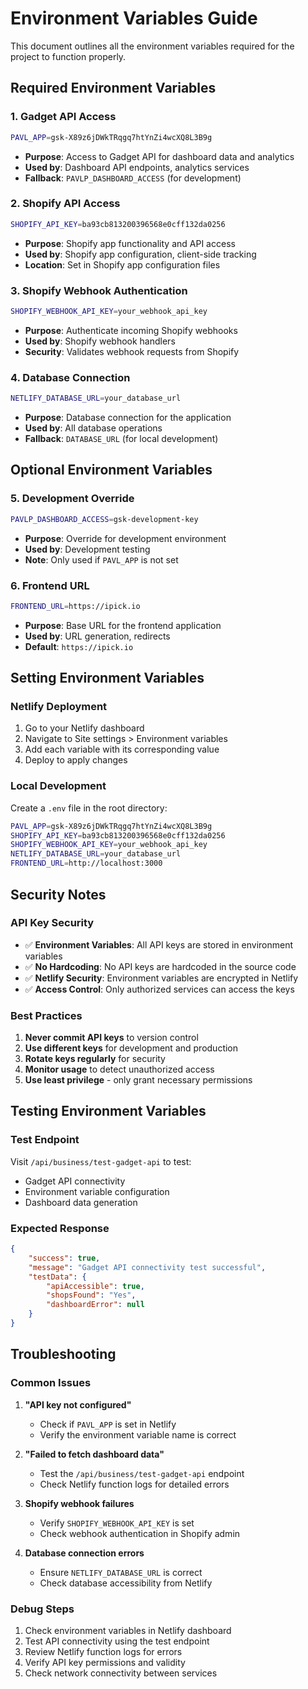 # Environment Variables Guide

This document outlines all the environment variables required for the project to
function properly.

## Required Environment Variables

### 1. Gadget API Access

```bash
PAVL_APP=gsk-X89z6jDWkTRqgq7htYnZi4wcXQ8L3B9g
```

- **Purpose**: Access to Gadget API for dashboard data and analytics
- **Used by**: Dashboard API endpoints, analytics services
- **Fallback**: `PAVLP_DASHBOARD_ACCESS` (for development)

### 2. Shopify API Access

```bash
SHOPIFY_API_KEY=ba93cb813200396568e0cff132da0256
```

- **Purpose**: Shopify app functionality and API access
- **Used by**: Shopify app configuration, client-side tracking
- **Location**: Set in Shopify app configuration files

### 3. Shopify Webhook Authentication

```bash
SHOPIFY_WEBHOOK_API_KEY=your_webhook_api_key
```

- **Purpose**: Authenticate incoming Shopify webhooks
- **Used by**: Shopify webhook handlers
- **Security**: Validates webhook requests from Shopify

### 4. Database Connection

```bash
NETLIFY_DATABASE_URL=your_database_url
```

- **Purpose**: Database connection for the application
- **Used by**: All database operations
- **Fallback**: `DATABASE_URL` (for local development)

## Optional Environment Variables

### 5. Development Override

```bash
PAVLP_DASHBOARD_ACCESS=gsk-development-key
```

- **Purpose**: Override for development environment
- **Used by**: Development testing
- **Note**: Only used if `PAVL_APP` is not set

### 6. Frontend URL

```bash
FRONTEND_URL=https://ipick.io
```

- **Purpose**: Base URL for the frontend application
- **Used by**: URL generation, redirects
- **Default**: `https://ipick.io`

## Setting Environment Variables

### Netlify Deployment

1. Go to your Netlify dashboard
2. Navigate to Site settings > Environment variables
3. Add each variable with its corresponding value
4. Deploy to apply changes

### Local Development

Create a `.env` file in the root directory:

```bash
PAVL_APP=gsk-X89z6jDWkTRqgq7htYnZi4wcXQ8L3B9g
SHOPIFY_API_KEY=ba93cb813200396568e0cff132da0256
SHOPIFY_WEBHOOK_API_KEY=your_webhook_api_key
NETLIFY_DATABASE_URL=your_database_url
FRONTEND_URL=http://localhost:3000
```

## Security Notes

### API Key Security

- ✅ **Environment Variables**: All API keys are stored in environment variables
- ✅ **No Hardcoding**: No API keys are hardcoded in the source code
- ✅ **Netlify Security**: Environment variables are encrypted in Netlify
- ✅ **Access Control**: Only authorized services can access the keys

### Best Practices

1. **Never commit API keys** to version control
2. **Use different keys** for development and production
3. **Rotate keys regularly** for security
4. **Monitor usage** to detect unauthorized access
5. **Use least privilege** - only grant necessary permissions

## Testing Environment Variables

### Test Endpoint

Visit `/api/business/test-gadget-api` to test:

- Gadget API connectivity
- Environment variable configuration
- Dashboard data generation

### Expected Response

```json
{
    "success": true,
    "message": "Gadget API connectivity test successful",
    "testData": {
        "apiAccessible": true,
        "shopsFound": "Yes",
        "dashboardError": null
    }
}
```

## Troubleshooting

### Common Issues

1. **"API key not configured"**
   - Check if `PAVL_APP` is set in Netlify
   - Verify the environment variable name is correct

2. **"Failed to fetch dashboard data"**
   - Test the `/api/business/test-gadget-api` endpoint
   - Check Netlify function logs for detailed errors

3. **Shopify webhook failures**
   - Verify `SHOPIFY_WEBHOOK_API_KEY` is set
   - Check webhook authentication in Shopify admin

4. **Database connection errors**
   - Ensure `NETLIFY_DATABASE_URL` is correct
   - Check database accessibility from Netlify

### Debug Steps

1. Check environment variables in Netlify dashboard
2. Test API connectivity using the test endpoint
3. Review Netlify function logs for errors
4. Verify API key permissions and validity
5. Check network connectivity between services
